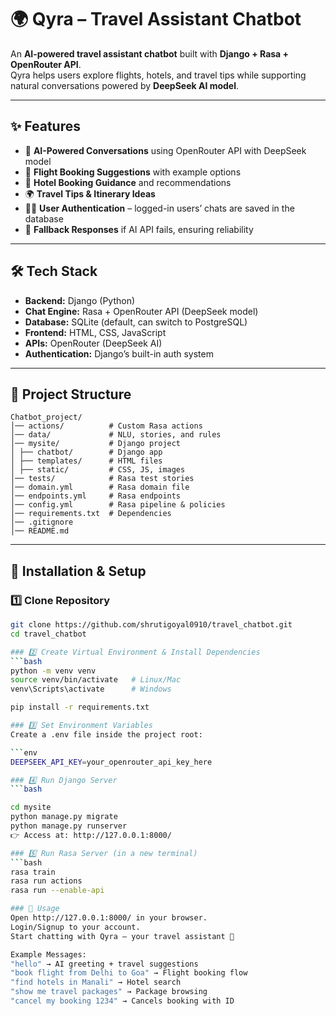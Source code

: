 # 🌍 Qyra – Travel Assistant Chatbot  

An **AI-powered travel assistant chatbot** built with **Django + Rasa + OpenRouter API**.  
Qyra helps users explore flights, hotels, and travel tips while supporting natural conversations powered by **DeepSeek AI model**.  

---

## ✨ Features  
- 🤖 **AI-Powered Conversations** using OpenRouter API with DeepSeek model  
- 🛫 **Flight Booking Suggestions** with example options  
- 🏨 **Hotel Booking Guidance** and recommendations  
- 🌍 **Travel Tips & Itinerary Ideas**  
- 👩‍💻 **User Authentication** – logged-in users’ chats are saved in the database  
- 📝 **Fallback Responses** if AI API fails, ensuring reliability  

---

## 🛠️ Tech Stack  
- **Backend:** Django (Python)  
- **Chat Engine:** Rasa + OpenRouter API (DeepSeek model)  
- **Database:** SQLite (default, can switch to PostgreSQL)  
- **Frontend:** HTML, CSS, JavaScript  
- **APIs:** OpenRouter (DeepSeek AI)  
- **Authentication:** Django’s built-in auth system  

---

## 📂 Project Structure  
```
Chatbot_project/
│── actions/          # Custom Rasa actions
│── data/             # NLU, stories, and rules
│── mysite/           # Django project
│ ├── chatbot/        # Django app
│ ├── templates/      # HTML files
│ ├── static/         # CSS, JS, images
│── tests/            # Rasa test stories
│── domain.yml        # Rasa domain file
│── endpoints.yml     # Rasa endpoints
│── config.yml        # Rasa pipeline & policies
│── requirements.txt  # Dependencies
│── .gitignore
│── README.md
```

---

## 🚀 Installation & Setup  

### 1️⃣ Clone Repository  
```bash
git clone https://github.com/shrutigoyal0910/travel_chatbot.git
cd travel_chatbot

### 2️⃣ Create Virtual Environment & Install Dependencies
```bash
python -m venv venv
source venv/bin/activate   # Linux/Mac
venv\Scripts\activate      # Windows

pip install -r requirements.txt

### 3️⃣ Set Environment Variables
Create a .env file inside the project root:

```env
DEEPSEEK_API_KEY=your_openrouter_api_key_here

### 4️⃣ Run Django Server
```bash

cd mysite
python manage.py migrate
python manage.py runserver
👉 Access at: http://127.0.0.1:8000/

### 5️⃣ Run Rasa Server (in a new terminal)
```bash
rasa train
rasa run actions
rasa run --enable-api

### 💬 Usage
Open http://127.0.0.1:8000/ in your browser.
Login/Signup to your account.
Start chatting with Qyra – your travel assistant 🚀

Example Messages:
"hello" → AI greeting + travel suggestions
"book flight from Delhi to Goa" → Flight booking flow
"find hotels in Manali" → Hotel search
"show me travel packages" → Package browsing
"cancel my booking 1234" → Cancels booking with ID
